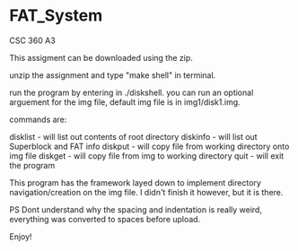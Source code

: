 # FAT_System
CSC 360 A3

This assigment can be downloaded using the zip.

unzip the assignment and type "make shell" in terminal.

run the program by entering in ./diskshell.  you can run an optional arguement for the img file,
default img file is in img1/disk1.img.

commands are:

disklist - will list out contents of root directory
diskinfo - will list out Superblock and FAT info
diskput - will copy file from working directory onto img file
diskget - will copy file from img to working directory
quit - will exit the program

This program has the framework layed down to implement directory navigation/creation
on the img file.  I didn't finish it however, but it is there.

PS Dont understand why the spacing and indentation is really weird, everything was converted to spaces before upload.

Enjoy! 
